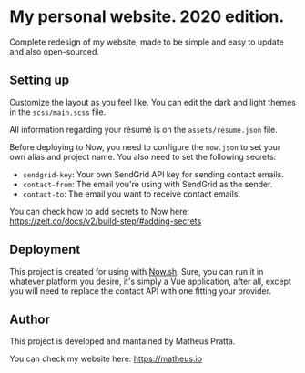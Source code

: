 # My personal website. 2020 edition.

Complete redesign of my website, made to be simple and easy to update and also open-sourced.

## Setting up

Customize the layout as you feel like. You can edit the dark and light themes in the `scss/main.scss` file.

All information regarding your résumé is on the `assets/resume.json` file.

Before deploying to Now, you need to configure the `now.json` to set your own alias and project name. You also need to set the following secrets:

- `sendgrid-key`: Your own SendGrid API key for sending contact emails.
- `contact-from`: The email you're using with SendGrid as the sender.
- `contact-to`: The email you want to receive contact emails.

You can check how to add secrets to Now here: https://zeit.co/docs/v2/build-step/#adding-secrets

## Deployment

This project is created for using with [Now.sh](https://now.sh). Sure, you can run it in whatever platform you desire, it's simply a Vue application, after all, except you will need to replace the contact API with one fitting your provider.

## Author

This project is developed and mantained by Matheus Pratta.

You can check my website here: https://matheus.io